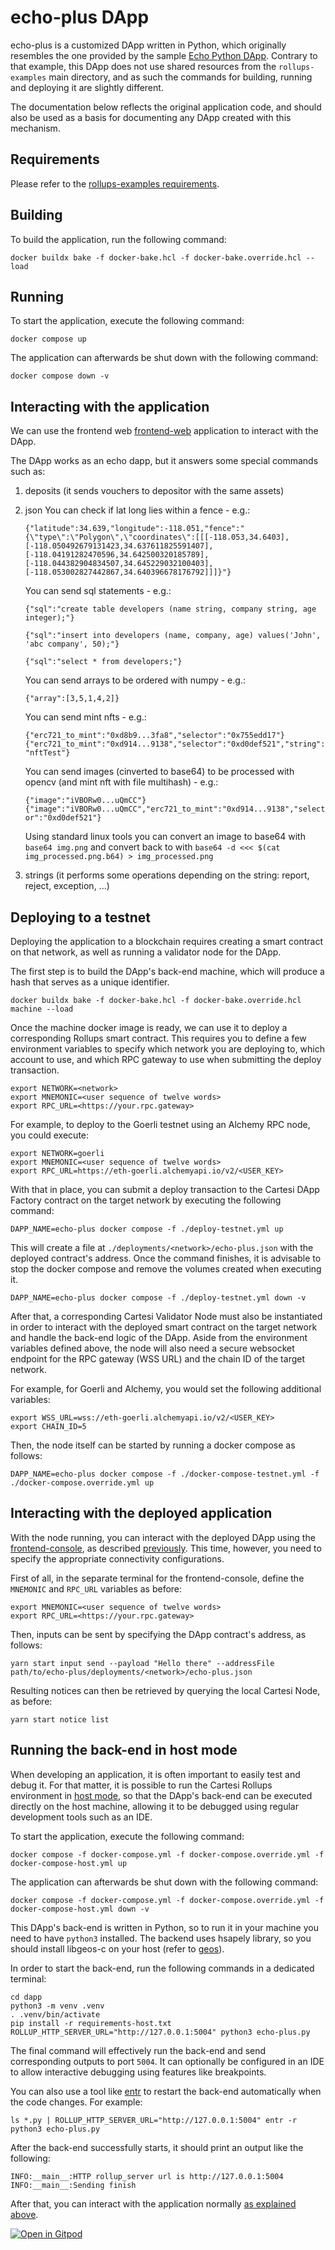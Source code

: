 # echo-plus DApp

echo-plus is a customized DApp written in Python, which originally resembles the one provided by the sample [Echo Python DApp](https://github.com/cartesi/rollups-examples/tree/main/echo-python).
Contrary to that example, this DApp does not use shared resources from the `rollups-examples` main directory, and as such the commands for building, running and deploying it are slightly different.

The documentation below reflects the original application code, and should also be used as a basis for documenting any DApp created with this mechanism.

## Requirements

Please refer to the [rollups-examples requirements](https://github.com/cartesi/rollups-examples/tree/main/README.md#requirements).

## Building

To build the application, run the following command:

```shell
docker buildx bake -f docker-bake.hcl -f docker-bake.override.hcl --load
```

## Running

To start the application, execute the following command:

```shell
docker compose up
```

The application can afterwards be shut down with the following command:

```shell
docker compose down -v
```

## Interacting with the application

We can use the frontend web [frontend-web](https://github.com/lynoferraz/frontend-web-cartesi) application to interact with the DApp.

The DApp works as an echo dapp, but it answers some special commands such as:
1. deposits (it sends vouchers to depositor with the same assets)
2. json 
    You can check if lat long lies within a fence - e.g.: 
    
    ```{"latitude":34.639,"longitude":-118.051,"fence":"{\"type\":\"Polygon\",\"coordinates\":[[[-118.053,34.6403],[-118.050492679131423,34.637611825591407],[-118.04191282470596,34.642500320185789],[-118.044382904834507,34.645229032100403],[-118.053002827442867,34.640396678176792]]]}"}```
    
    You can send sql statements - e.g.: 
    
    ```{"sql":"create table developers (name string, company string, age integer);"}```
    
    ```{"sql":"insert into developers (name, company, age) values('John', 'abc company', 50);"}```
    
    ```{"sql":"select * from developers;"}```
    
    You can send arrays to be ordered with numpy - e.g.: 
    
    ```{"array":[3,5,1,4,2]}```

    You can send mint nfts - e.g.: 
    
    ```{"erc721_to_mint":"0xd8b9...3fa8","selector":"0x755edd17"}```
    ```{"erc721_to_mint":"0xd914...9138","selector":"0xd0def521","string":"nftTest"}```

    You can send images (cinverted to base64) to be processed with opencv (and mint nft with file multihash) - e.g.: 
    
    ```{"image":"iVBORw0...uQmCC"}```
    ```{"image":"iVBORw0...uQmCC","erc721_to_mint":"0xd914...9138","selector":"0xd0def521"}```

    Using standard linux tools you can convert an image to base64 with ```base64 img.png``` and convert back to with ```base64 -d <<< $(cat img_processed.png.b64) > img_processed.png```

3. strings (it performs some operations depending on the string: report, reject, exception, ...)


## Deploying to a testnet

Deploying the application to a blockchain requires creating a smart contract on that network, as well as running a validator node for the DApp.

The first step is to build the DApp's back-end machine, which will produce a hash that serves as a unique identifier.

```shell
docker buildx bake -f docker-bake.hcl -f docker-bake.override.hcl machine --load
```

Once the machine docker image is ready, we can use it to deploy a corresponding Rollups smart contract. This requires you to define a few environment variables to specify which network you are deploying to, which account to use, and which RPC gateway to use when submitting the deploy transaction.

```shell
export NETWORK=<network>
export MNEMONIC=<user sequence of twelve words>
export RPC_URL=<https://your.rpc.gateway>
```

For example, to deploy to the Goerli testnet using an Alchemy RPC node, you could execute:

```shell
export NETWORK=goerli
export MNEMONIC=<user sequence of twelve words>
export RPC_URL=https://eth-goerli.alchemyapi.io/v2/<USER_KEY>
```

With that in place, you can submit a deploy transaction to the Cartesi DApp Factory contract on the target network by executing the following command:

```shell
DAPP_NAME=echo-plus docker compose -f ./deploy-testnet.yml up
```

This will create a file at `./deployments/<network>/echo-plus.json` with the deployed contract's address.
Once the command finishes, it is advisable to stop the docker compose and remove the volumes created when executing it.

```shell
DAPP_NAME=echo-plus docker compose -f ./deploy-testnet.yml down -v
```

After that, a corresponding Cartesi Validator Node must also be instantiated in order to interact with the deployed smart contract on the target network and handle the back-end logic of the DApp.
Aside from the environment variables defined above, the node will also need a secure websocket endpoint for the RPC gateway (WSS URL) and the chain ID of the target network.

For example, for Goerli and Alchemy, you would set the following additional variables:

```shell
export WSS_URL=wss://eth-goerli.alchemyapi.io/v2/<USER_KEY>
export CHAIN_ID=5
```

Then, the node itself can be started by running a docker compose as follows:

```shell
DAPP_NAME=echo-plus docker compose -f ./docker-compose-testnet.yml -f ./docker-compose.override.yml up
```

## Interacting with the deployed application

With the node running, you can interact with the deployed DApp using the [frontend-console](https://github.com/cartesi/rollups-examples/tree/main/frontend-console), as described [previously](#interacting-with-the-application).
This time, however, you need to specify the appropriate connectivity configurations.

First of all, in the separate terminal for the frontend-console, define the `MNEMONIC` and `RPC_URL` variables as before:

```shell
export MNEMONIC=<user sequence of twelve words>
export RPC_URL=<https://your.rpc.gateway>
```

Then, inputs can be sent by specifying the DApp contract's address, as follows:

```shell
yarn start input send --payload "Hello there" --addressFile path/to/echo-plus/deployments/<network>/echo-plus.json
```

Resulting notices can then be retrieved by querying the local Cartesi Node, as before:

```shell
yarn start notice list
```

## Running the back-end in host mode

When developing an application, it is often important to easily test and debug it. For that matter, it is possible to run the Cartesi Rollups environment in [host mode](https://github.com/cartesi/rollups-examples/tree/main/README.md#host-mode), so that the DApp's back-end can be executed directly on the host machine, allowing it to be debugged using regular development tools such as an IDE.

To start the application, execute the following command:
```
docker compose -f docker-compose.yml -f docker-compose.override.yml -f docker-compose-host.yml up
```

The application can afterwards be shut down with the following command:
```
docker compose -f docker-compose.yml -f docker-compose.override.yml -f docker-compose-host.yml down -v
```

This DApp's back-end is written in Python, so to run it in your machine you need to have `python3` installed.
The backend uses hsapely library, so you should install libgeos-c on your host (refer to [geos](https://libgeos.org/usage/install/)).

In order to start the back-end, run the following commands in a dedicated terminal:

```shell
cd dapp
python3 -m venv .venv
. .venv/bin/activate
pip install -r requirements-host.txt
ROLLUP_HTTP_SERVER_URL="http://127.0.0.1:5004" python3 echo-plus.py
```

The final command will effectively run the back-end and send corresponding outputs to port `5004`.
It can optionally be configured in an IDE to allow interactive debugging using features like breakpoints.

You can also use a tool like [entr](https://eradman.com/entrproject/) to restart the back-end automatically when the code changes. For example:

```shell
ls *.py | ROLLUP_HTTP_SERVER_URL="http://127.0.0.1:5004" entr -r python3 echo-plus.py
```

After the back-end successfully starts, it should print an output like the following:

```log
INFO:__main__:HTTP rollup_server url is http://127.0.0.1:5004
INFO:__main__:Sending finish
```

After that, you can interact with the application normally [as explained above](#interacting-with-the-application).

[![Open in Gitpod](https://gitpod.io/button/open-in-gitpod.svg)](https://gitpod.io/#https://github.com/lynoferraz/echo-plus-cartesi-dapp)
